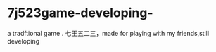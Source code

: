 # 7j523game-developing-
a tradftional game . 七王五二三，made for playing with my friends,still developing 
